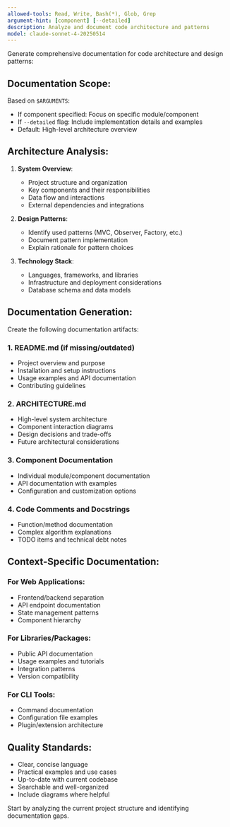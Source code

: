 ```yaml
---
allowed-tools: Read, Write, Bash(*), Glob, Grep
argument-hint: [component] [--detailed]
description: Analyze and document code architecture and patterns
model: claude-sonnet-4-20250514
---
```


Generate comprehensive documentation for code architecture and design patterns:

## Documentation Scope:
Based on `$ARGUMENTS`:
- If component specified: Focus on specific module/component
- If `--detailed` flag: Include implementation details and examples
- Default: High-level architecture overview

## Architecture Analysis:
1. **System Overview**:
   - Project structure and organization
   - Key components and their responsibilities
   - Data flow and interactions
   - External dependencies and integrations

2. **Design Patterns**:
   - Identify used patterns (MVC, Observer, Factory, etc.)
   - Document pattern implementation
   - Explain rationale for pattern choices

3. **Technology Stack**:
   - Languages, frameworks, and libraries
   - Infrastructure and deployment considerations
   - Database schema and data models

## Documentation Generation:
Create the following documentation artifacts:

### 1. README.md (if missing/outdated)
- Project overview and purpose
- Installation and setup instructions
- Usage examples and API documentation
- Contributing guidelines

### 2. ARCHITECTURE.md
- High-level system architecture
- Component interaction diagrams
- Design decisions and trade-offs
- Future architectural considerations

### 3. Component Documentation
- Individual module/component documentation
- API documentation with examples
- Configuration and customization options

### 4. Code Comments and Docstrings
- Function/method documentation
- Complex algorithm explanations
- TODO items and technical debt notes

## Context-Specific Documentation:

### For Web Applications:
- Frontend/backend separation
- API endpoint documentation
- State management patterns
- Component hierarchy

### For Libraries/Packages:
- Public API documentation
- Usage examples and tutorials
- Integration patterns
- Version compatibility

### For CLI Tools:
- Command documentation
- Configuration file examples
- Plugin/extension architecture

## Quality Standards:
- Clear, concise language
- Practical examples and use cases
- Up-to-date with current codebase
- Searchable and well-organized
- Include diagrams where helpful

Start by analyzing the current project structure and identifying documentation gaps.